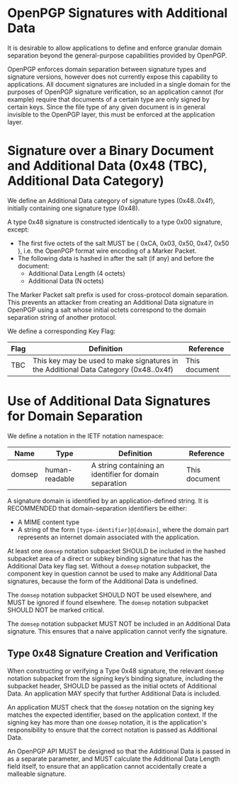 # OpenPGP Signatures with Additional Data

It is desirable to allow applications to define and enforce granular domain separation beyond the general-purpose capabilities provided by OpenPGP.

OpenPGP enforces domain separation between signature types and signature versions, however does not currently expose this capability to applications.
All document signatures are included in a single domain for the purposes of OpenPGP signature verification, so an application cannot (for example) require that documents of a certain type are only signed by certain keys.
Since the file type of any given document is in general invisible to the OpenPGP layer, this must be enforced at the application layer.

# Signature over a Binary Document and Additional Data (0x48 (TBC), Additional Data Category)

We define an Additional Data category of signature types (0x48..0x4f), initially containing one signature type (0x48).

A type 0x48 signature is constructed identically to a type 0x00 signature, except:

* The first five octets of the salt MUST be ( 0xCA, 0x03, 0x50, 0x47, 0x50 ), i.e. the OpenPGP format wire encoding of a Marker Packet.
* The following data is hashed in after the salt (if any) and before the document:
    * Additional Data Length (4 octets)
    * Additional Data (N octets)

The Marker Packet salt prefix is used for cross-protocol domain separation.
This prevents an attacker from creating an Additional Data signature in OpenPGP using a salt whose initial octets correspond to the domain separation string of another protocol.

We define a corresponding Key Flag:

Flag    | Definition                                                                            | Reference
--------|---------------------------------------------------------------------------------------|---------------------
TBC     | This key may be used to make signatures in the Additional Data Category (0x48..0x4f)  | This document

# Use of Additional Data Signatures for Domain Separation

We define a notation in the IETF notation namespace:

Name    | Type              | Definition                                                | Reference
--------|-------------------|-----------------------------------------------------------|---------------------
domsep  | human-readable    | A string containing an identifier for domain separation   | This document

A signature domain is identified by an application-defined string.
It is RECOMMENDED that domain-separation identifiers be either:

* A MIME content type
* A string of the form `[type-identifier]@[domain]`, where the domain part represents an internet domain associated with the application.

At least one `domsep` notation subpacket SHOULD be included in the hashed subpacket area of a direct or subkey binding signature that has the Additional Data key flag set.
Without a `domsep` notation subpacket, the component key in question cannot be used to make any Additional Data signatures, because the form of the Additional Data is undefined.

The `domsep` notation subpacket SHOULD NOT be used elsewhere, and MUST be ignored if found elsewhere.
The `domsep` notation subpacket SHOULD NOT be marked critical.

The `domsep` notation subpacket MUST NOT be included in an Additional Data signature.
This ensures that a naive application cannot verify the signature.

## Type 0x48 Signature Creation and Verification

When constructing or verifying a Type 0x48 signature, the relevant `domsep` notation subpacket from the signing key’s binding signature, including the subpacket header, SHOULD be passed as the initial octets of Additional Data.
An application MAY specify that further Additional Data is included.

An application MUST check that the `domsep` notation on the signing key matches the expected identifier, based on the application context.
If the signing key has more than one `domsep` notation, it is the application's responsibility to ensure that the correct notation is passed as Additional Data.

An OpenPGP API MUST be designed so that the Additional Data is passed in as a separate parameter, and MUST calculate the Additional Data Length field itself, to ensure that an application cannot accidentally create a malleable signature.
